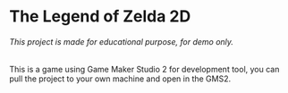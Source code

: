# The Legend of Zelda 2D

###### This project is made for educational purpose, for demo only.

This is a game using Game Maker Studio 2 for development tool, you can pull the project to your own machine and open in the GMS2.